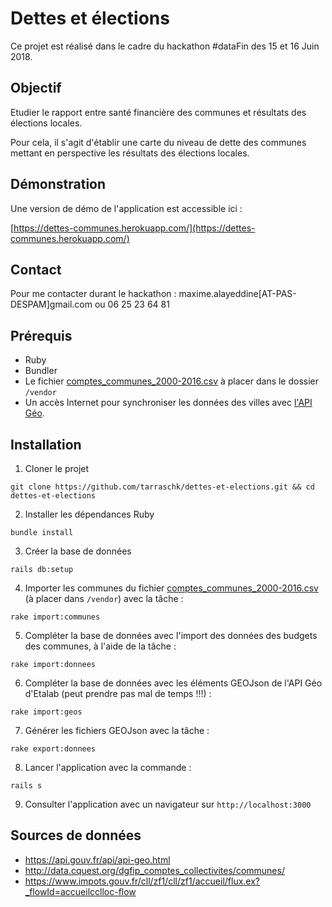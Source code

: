 # Dettes et élections

Ce projet est réalisé dans le cadre du hackathon #dataFin des 15 et 16 Juin 2018.

## Objectif

Etudier le rapport entre santé financière des communes et résultats des élections locales.

Pour cela, il s'agit d'établir une carte du niveau de dette des communes mettant en perspective les résultats des élections locales.

## Démonstration

Une version de démo de l'application est accessible ici :

[https://dettes-communes.herokuapp.com/](https://dettes-communes.herokuapp.com/)

## Contact

Pour me contacter durant le hackathon : maxime.alayeddine[AT-PAS-DESPAM]gmail.com ou 06 25 23 64 81

## Prérequis

- Ruby
- Bundler
- Le fichier [comptes_communes_2000-2016.csv](http://data.cquest.org/dgfip_comptes_collectivites/communes/comptes_communes_2000-2016.csv) à placer dans le dossier `/vendor`
- Un accès Internet pour synchroniser les données des villes avec [l'API Géo](https://api.gouv.fr/api/api-geo.html).

## Installation

1) Cloner le projet

```
git clone https://github.com/tarraschk/dettes-et-elections.git && cd dettes-et-elections
```

2) Installer les dépendances Ruby

```
bundle install
```

3) Créer la base de données

```
rails db:setup
```

4) Importer les communes du fichier [comptes_communes_2000-2016.csv](http://data.cquest.org/dgfip_comptes_collectivites/communes/comptes_communes_2000-2016.csv) (à placer dans `/vendor`) avec la tâche :

```
rake import:communes
```

5) Compléter la base de données avec l'import des données des budgets des communes, à l'aide de la tâche :

```
rake import:donnees
```

6) Compléter la base de données avec les éléments GEOJson de l'API Géo d'Etalab (peut prendre pas mal de temps !!!) :

```
rake import:geos
```

7) Générer les fichiers GEOJson avec la tâche :

```
rake export:donnees
```

8) Lancer l'application avec la commande :

```
rails s
```

9) Consulter l'application avec un navigateur sur `http://localhost:3000`


## Sources de données 

- https://api.gouv.fr/api/api-geo.html
- http://data.cquest.org/dgfip_comptes_collectivites/communes/
- https://www.impots.gouv.fr/cll/zf1/cll/zf1/accueil/flux.ex?_flowId=accueilcclloc-flow
